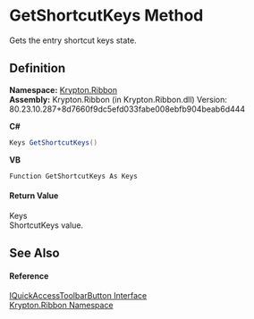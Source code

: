 # GetShortcutKeys Method


Gets the entry shortcut keys state.



## Definition
**Namespace:** <a href="1e9bc734-cff9-e9b8-f013-94cdac669794.md">Krypton.Ribbon</a>  
**Assembly:** Krypton.Ribbon (in Krypton.Ribbon.dll) Version: 80.23.10.287+8d7660f9dc5efd033fabe008ebfb904beab6d444

**C#**
``` C#
Keys GetShortcutKeys()
```
**VB**
``` VB
Function GetShortcutKeys As Keys
```



#### Return Value
Keys  
ShortcutKeys value.

## See Also


#### Reference
<a href="3ef09a18-2325-da2a-b492-54f08aa29d45.md">IQuickAccessToolbarButton Interface</a>  
<a href="1e9bc734-cff9-e9b8-f013-94cdac669794.md">Krypton.Ribbon Namespace</a>  
